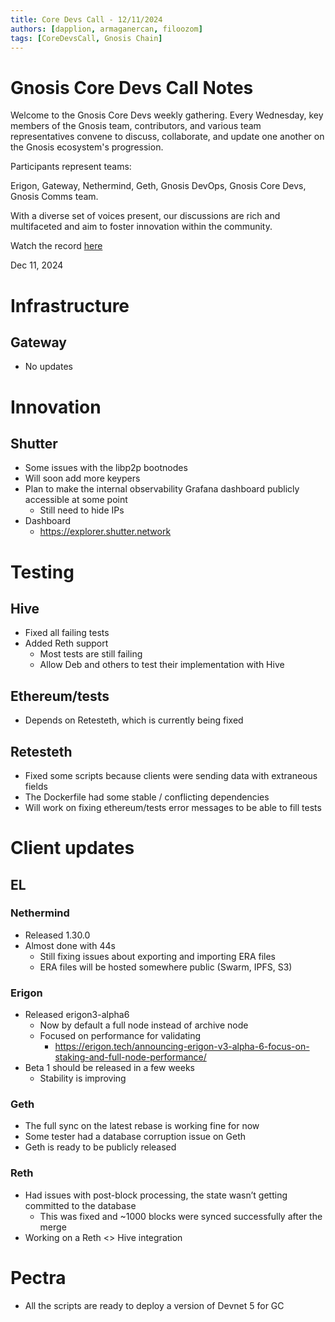 ```yaml
---
title: Core Devs Call - 12/11/2024
authors: [dapplion, armaganercan, filoozom]
tags: [CoreDevsCall, Gnosis Chain]
---
```


# Gnosis Core Devs Call Notes

Welcome to the Gnosis Core Devs weekly gathering. Every Wednesday, key members of the Gnosis team, contributors, and various team representatives convene to discuss, collaborate, and update one another on the Gnosis ecosystem's progression.

Participants represent teams:

Erigon, Gateway, Nethermind, Geth, Gnosis DevOps, Gnosis Core Devs, Gnosis Comms team.

With a diverse set of voices present, our discussions are rich and multifaceted and aim to foster innovation within the community.

Watch the record [here](https://youtu.be/QCvY1U05Hio)

Dec 11, 2024

# Infrastructure
## Gateway
* No updates

# Innovation
## Shutter
 * Some issues with the libp2p bootnodes
 * Will soon add more keypers
 * Plan to make the internal observability Grafana dashboard publicly accessible at some point
    * Still need to hide IPs
 * Dashboard
    * https://explorer.shutter.network


# Testing
## Hive
 * Fixed all failing tests
 * Added Reth support
   * Most tests are still failing
   * Allow Deb and others to test their implementation with Hive

## Ethereum/tests
* Depends on Retesteth, which is currently being fixed

## Retesteth
* Fixed some scripts because clients were sending data with extraneous fields
* The Dockerfile had some stable / conflicting dependencies
* Will work on fixing ethereum/tests error messages to be able to fill tests


# Client updates
## EL
### Nethermind
* Released 1.30.0
* Almost done with 44s
    * Still fixing issues about exporting and importing ERA files
    * ERA files will be hosted somewhere public (Swarm, IPFS, S3)

### Erigon
* Released erigon3-alpha6
    * Now by default a full node instead of archive node
    * Focused on performance for validating
        * https://erigon.tech/announcing-erigon-v3-alpha-6-focus-on-staking-and-full-node-performance/
* Beta 1 should be released in a few weeks
    * Stability is improving


### Geth
* The full sync on the latest rebase is working fine for now
* Some tester had a database corruption issue on Geth
* Geth is ready to be publicly released


### Reth
* Had issues with post-block processing, the state wasn’t getting committed to the database
    * This was fixed and ~1000 blocks were synced successfully after the merge
* Working on a Reth <> Hive integration


# Pectra
* All the scripts are ready to deploy a version of Devnet 5 for GC

